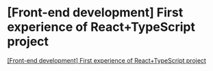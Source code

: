 # [Front-end development] First experience of React+TypeScript project
[[Front-end development] First experience of React+TypeScript project](https://aiwithcloud.com/2022/09/19/front_end_development_first_experience_of_reacttypescript_project/)
